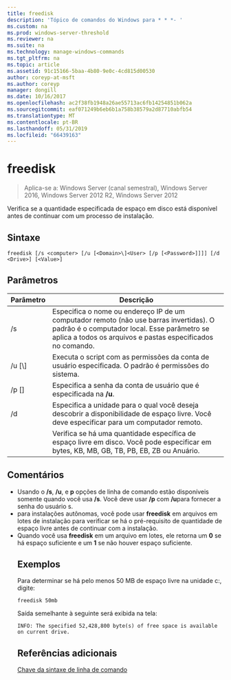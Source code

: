 ```yaml
---
title: freedisk
description: 'Tópico de comandos do Windows para * * *- '
ms.custom: na
ms.prod: windows-server-threshold
ms.reviewer: na
ms.suite: na
ms.technology: manage-windows-commands
ms.tgt_pltfrm: na
ms.topic: article
ms.assetid: 91c15166-5baa-4b80-9e0c-4cd815d00530
author: coreyp-at-msft
ms.author: coreyp
manager: dongill
ms.date: 10/16/2017
ms.openlocfilehash: ac2f38fb1948a26ae55713ac6fb14254851b062a
ms.sourcegitcommit: eaf071249b6eb6b1a758b38579a2d87710abfb54
ms.translationtype: MT
ms.contentlocale: pt-BR
ms.lasthandoff: 05/31/2019
ms.locfileid: "66439163"
---
```

# <a name="freedisk"></a>freedisk

>Aplica-se a: Windows Server (canal semestral), Windows Server 2016, Windows Server 2012 R2, Windows Server 2012

Verifica se a quantidade especificada de espaço em disco está disponível antes de continuar com um processo de instalação.

## <a name="syntax"></a>Sintaxe
```
freedisk [/s <computer> [/u [<Domain>\]<User> [/p [<Password>]]]] [/d <Drive>] [<Value>]
```
## <a name="parameters"></a>Parâmetros

|       Parâmetro       |                                                                                         Descrição                                                                                          |
|-----------------------|----------------------------------------------------------------------------------------------------------------------------------------------------------------------------------------------|
|     /s <computer>     | Especifica o nome ou endereço IP de um computador remoto (não use barras invertidas). O padrão é o computador local. Esse parâmetro se aplica a todos os arquivos e pastas especificados no comando. |
| /u [<Domain>\\]<User> |                                            Executa o script com as permissões da conta de usuário especificada. O padrão é permissões do sistema.                                            |
|    /p [<Password>]    |                                                           Especifica a senha da conta de usuário que é especificada na **/u**.                                                            |
|      /d <Drive>       |                              Especifica a unidade para o qual você deseja descobrir a disponibilidade de espaço livre. Você deve especificar <Drive>para um computador remoto.                               |
|        <Value>        |                                     Verifica se há uma quantidade específica de espaço livre em disco. Você pode especificar <Value>em bytes, KB, MB, GB, TB, PB, EB, ZB ou Anuário.                                      |

## <a name="remarks"></a>Comentários
- Usando o **/s**, **/u**, e **p** opções de linha de comando estão disponíveis somente quando você usa **/s**. Você deve usar **/p** com **/u**para fornecer a senha do usuário s.
- para instalações autônomas, você pode usar **freedisk** em arquivos em lotes de instalação para verificar se há o pré-requisito de quantidade de espaço livre antes de continuar com a instalação.
- Quando você usa **freedisk** em um arquivo em lotes, ele retorna um **0** se há espaço suficiente e um **1** se não houver espaço suficiente.
  ## <a name="BKMK_examples"></a>Exemplos
  Para determinar se há pelo menos 50 MB de espaço livre na unidade c:, digite:
  ```
  freedisk 50mb 
  ```
  Saída semelhante à seguinte será exibida na tela:
  ```
  INFO: The specified 52,428,800 byte(s) of free space is available on current drive.
  ```
  ## <a name="additional-references"></a>Referências adicionais
  [Chave da sintaxe de linha de comando](command-line-syntax-key.md)
